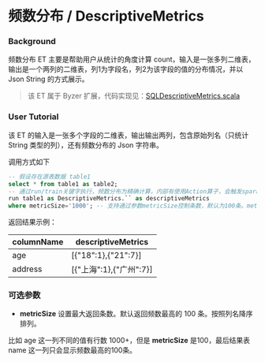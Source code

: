 # 频数分布 / DescriptiveMetrics

### Background

频数分布 ET 主要是帮助用户从统计的角度计算 count，输入是一张多列二维表，输出是一个两列的二维表，列1为字段名，列2为该字段的值的分布情况，并以 Json String 的方式展示。

>  该 ET 属于 Byzer 扩展，代码实现见：[SQLDescriptiveMetrics.scala](https://github.com/byzer-org/byzer-extension/blob/master/mlsql-mllib/src/main/java/tech/mlsql/plugins/mllib/ets/fe/SQLDescriptiveMetrics.scala)

### User Tutorial

该 ET 的输入是一张多个字段的二维表，输出输出两列，包含原始列名（只统计 String 类型的列），还有频数分布的 Json 字符串。

调用方式如下

```sql
-- 假设存在源表数据 table1
select * from table1 as table2;
-- 通过run/train关键字执行，频数分布为精确计算，内部有使用Action算子，会触发spark job提交
run table1 as DescriptiveMetrics.`` as descriptiveMetrics
where metricSize='1000'; -- 支持通过参数metricSize控制条数，默认为100条。metricSize小于等于0是会报错提示参数设置错误。
```

返回结果示例：

| columnName | descriptiveMetrics      |
| ---------- | ----------------------- |
| age        | [{"18":1},{"21":7}]     |
| address    | [{"上海":1},{"广州":7}] |

### 可选参数

- **metricSize**  设置最大返回条数。默认返回频数最高的 100 条。按照列名降序排列。

比如 age 这一列不同的值有行数 1000+，但是 **metricSize** 是100，最后结果表 name 这一列只会显示频数最高的100条。